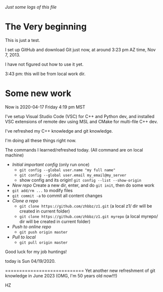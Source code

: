 *Just some logs of this file*

The Very beginning
===================

This is just a test.

I set up GitHub and download Git just now, at around 3:23 pm AZ time, Nov 7, 2013.

I have not figured out how to use it yet.

3:43 pm: this will be from local work dir.

Some new work
====================

Now is 2020-04-17 Friday 4:19 pm MST

I've setup Visual Studio Code (VSC) for C++ and Python dev, and installed VSC extensions of remote dev using MSL and CMake for multi-file C++ dev.

I've refreshed my C++ knowledge and git knowledge.

I'm doing all these things right now.

The commands I learned/refreshed today. (All command are on local machine)
- *Initial important config* (only run once)
    * `git config --global user.name "my full name"`
    * `git config --global user.email my_email@my_server`
    * show config and its origin! `git config --list --show-origin`
- *New repo* Create a new dir, enter, and do `git init`, then do some work
- `git add/rm ...` to modify files 
- `git commit -a` to commit all content changes
- *Clone a repo* 
    * `git clone https://github.com/zhbbz/z1.git` (a local z1/ dir will be created in current folder)
    * `git clone https://github.com/zhbbz/z1.git myrepo` (a local myrepo/ dir will be created in current folder)
- *Push to online repo* 
    * `git push origin master`
- *Pull to local* 
    * `git pull origin master`

Good luck for my job huntings!

today is Sun 04/19/2020.

============================
Yet another new refreshment of git knowledge in June 2023
(OMG, I'm 50 years old now!!!)


HZ

